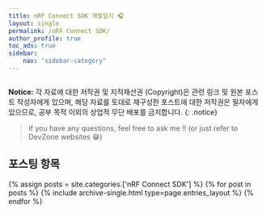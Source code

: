 ```yaml
---
title: nRF Connect SDK 개발일지 🎧
layout: single
permalink: /nRF Connect SDK/
author_profile: true
toc_ads: true
sidebar:
    nav: "sidebar-category"
---
```


<figure style="width: 90%" class="align-center">
  <img src="{{ site.url }}{{ site.baseurl }}/assets/images/ncs_page_figure.png" alt="">
</figure>

**Notice:** 각 자료에 대한 저작권 및 지적재산권 (Copyright)은 관련 링크 및 원본 포스트 작성자에게 있으며, 해당 자료를 토대로 재구성한 포스트에 대한 저작권은 필자에게 있으므로, 공부 목적 이외의 상업적 무단 배포를 금지합니다.
{: .notice}

>If you have any questions, feel free to ask me !! (or just refer to DevZone websites 😁)

## 포스팅 항목

{% assign posts = site.categories.['nRF Connect SDK'] %}
{% for post in posts %} {% include archive-single.html type=page.entries_layout %} {% endfor %}